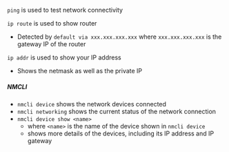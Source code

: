 `ping` is used to test network connectivity

`ip route` is used to show router
- Detected by `default via xxx.xxx.xxx.xxx` where `xxx.xxx.xxx.xxx` is the gateway IP of the router

`ip addr` is used to show your IP address
- Shows the netmask as well as the private IP

##### NMCLI
- `nmcli device` shows the network devices connected
- `nmcli networking` shows the current status of the network connection
- `nmcli device show <name>`
	- where `<name>` is the name of the device shown in `nmcli device`
	- shows more details of the devices, including its IP address and IP gateway